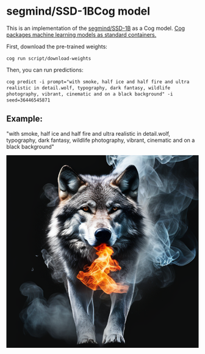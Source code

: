 # segmind/SSD-1BCog model

This is an implementation of the [segmind/SSD-1B](https://huggingface.co/segmind/SSD-1B) as a Cog model. [Cog packages machine learning models as standard containers.](https://github.com/replicate/cog)

First, download the pre-trained weights:

    cog run script/download-weights

Then, you can run predictions:

    cog predict -i prompt="with smoke, half ice and half fire and ultra realistic in detail.wolf, typography, dark fantasy, wildlife photography, vibrant, cinematic and on a black background" -i seed=36446545871

## Example:

"with smoke, half ice and half fire and ultra realistic in detail.wolf, typography, dark fantasy, wildlife photography, vibrant, cinematic and on a black background"

![alt text](output.0.png)
